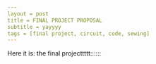 ```yaml
---
layout = post
title = FINAL PROJECT PROPOSAL
subtitle = yayyyy
tags = [final project, circuit, code, sewing]
---
```


Here it is: the final projecttttt::::::
